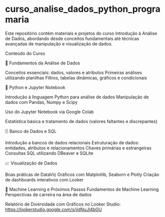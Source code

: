 # curso_analise_dados_python_programaria
Este repositório contém materiais e projetos do curso Introdução à Análise de Dados, abordando desde conceitos fundamentais até técnicas avançadas de manipulação e visualização de dados.

Conteúdo do Curso

🔹 Fundamentos da Análise de Dados

Conceitos essenciais: dados, valores e atributos
Primeiras análises utilizando planilhas
Filtros, tabelas dinâmicas, gráficos e condicionais

🐍 Python e Jupyter Notebook

Introdução à linguagem Python para análise de dados
Manipulação de dados com Pandas, Numpy e Scipy

Uso do Jupyter Notebook via Google Colab

Estatística básica e tratamento de dados (valores faltantes e discrepantes)

🗄 Banco de Dados e SQL

Introdução a bancos de dados relacionais
Estruturação de dados: entidades, atributos e relacionamentos
Chaves primárias e estrangeiras
Consultas SQL utilizando DBeaver e SQLite

📈 Visualização de Dados

Boas práticas de DataViz
Gráficos com Matplotlib, Seaborn e Plotly
Criação de dashboards interativos com Looker

🤖 Machine Learning e Próximos Passos
Fundamentos de Machine Learning
Perspectivas de carreira na área de dados


Relatório de Diversidade com Gráficos no Looker Studio:
https://lookerstudio.google.com/s/jjdNuJl4bGU
